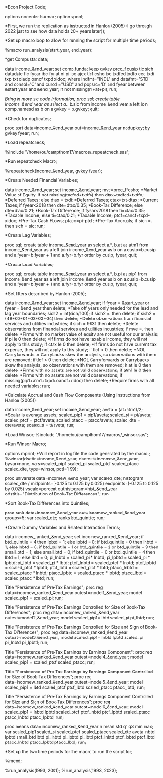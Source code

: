 *Econ Project Code;

options nocenter ls=max;
option spool; 

*First, we run the replication as instructed in Hanlon (2005) (I go through 2022 just to see how data holds 20+ years later));

*Set up macro loop to allow for running the script for multiple time periods;

%macro run_analysis(start_year, end_year);

*get Compustat data;

data income_&end_year;
    set comp.funda;
    keep gvkey prcc_f cusip tic sich datadate fic fyear ibc fyr at ni pi ibc ajex tlcf csho txc txdfed txdfo ceq txdi txp txt oiadp oancf txpd xidoc;
    where indfmt="INDL" and datafmt='STD' and consol='C' and curcd ="USD" and popsrc='D' and fyear between &start_year and &end_year;
    if not missing(ni+at+pi);
run;

*Bring in more sic code information;
proc sql;
    create table income_&end_year as
        select a.*, b.sic
        from income_&end_year a
        left join comp.namesd as b
        on a.gvkey = b.gvkey;
quit;

*Check for duplicates;

proc sort data=income_&end_year
          out=income_&end_year
          nodupkey; 
          by gvkey fyear; 
run; 

*Load repeatcheck;

%include "/home/ou/campthom17/macros/_repeatcheck.sas";

*Run repeatcheck Macro;
 
%repeatcheck(income_&end_year, gvkey fyear); 

*Create Needed Financial Variables;

data income_&end_year; 
	set income_&end_year;
	mve=prcc_f*csho; *Market Value of Equity;
	if not missing(txdfed+txdfo) then dtax=txdfed+txdfo; *Deferred Taxes;
	else dtax = txdi; *Deferred Taxes;
	ctax=txt-dtax; *Current Taxes;
	if fyear<2018 then dte=dtax/0.35; *Book-Tax Difference;
	else dte=dtax/0.21; *Book-Tax Difference;
	if fyear<2018 then ti=ctax/0.35; *Taxable Income;
	else ti=ctax/0.21; *Taxable Income;
	ptcf=oancf+txpd-xidoc; *Pre-Tax Cash FLows;
	ptacc=pi-ptcf; *Pre-Tax Accruals;
	if sich =. then sich = sic;
run;

*Create Lag Variables;

proc sql;
    create table income_&end_year as
        select a.*, b.at as atm1
        from income_&end_year as a left join income_&end_year as b
        on a.cusip=b.cusip and a.fyear=b.fyear + 1 and a.fyr=b.fyr
        order by cusip, fyear;
quit;

*Create Lead Variables;

proc sql;
    create table income_&end_year as
        select a.*, b.pi as pip1
        from income_&end_year as a left join income_&end_year as b
        on a.cusip=b.cusip and a.fyear=b.fyear + 1 and a.fyr=b.fyr
        order by cusip, fyear;
quit;

*Set filters described by Hanlon (2005);

data income_&end_year;
	set income_&end_year;
	if fyear = &start_year or fyear = &end_year then delete; *Take off years only needed for the lead and lag year boundaries;
	sich2 = int(sich/100);
	if sich2 =. then delete;
	if sich2 = (49+60+61+62+63+64) then delete; *Delete observations from financial services and utilities industries;
	if sich = 9631 then delete; *Delete observations from financial services and utilities industries;
	if mve =. then delete; *Firms with no market value of equity are not useful for our analysis;
	if pi le 0 then delete; *If firms do not have taxable income, they will not apply to this study;
	if ctax le 0 then delete; *If firms do not have current tax expense, they will not apply to this study;
	if tlcf < 0 then delete; *NOL Carryforwards or Carrybacks skew the analysis, so observations with them are removed;
	if tlcf > 0 then delete; *NOL Carryforwards or Carrybacks skew the analysis, so observations with them are removed;
	if at le 0 then delete; *Firms with no assets are not valid observations;
	if atm1 le 0 then delete; *Firms with no assets are not valid observations;
	if missing(pip1+atm1+txpd+oancf+xidoc) then delete; *Require firms with all needed variables;
run;

*Calculate Accrual and Cash Flow Components (Using Instructions from Hanlon (2005));

data income_&end_year;
	set income_&end_year;
	aveta = (at+atm1)/2; *Scalar is average assets;
	scaled_pip1 = pip1/aveta;
	scaled_pi = pi/aveta;
	scaled_ptcf = ptcf/aveta;
	scaled_ptacc = ptacc/aveta;
	scaled_dte = dte/aveta;
	scaled_ti = ti/aveta;
run;

*Load Winsor;
%include "/home/ou/campthom17/macros/_winsor.sas";

*Run Winsor Macro;

options mprint; *Will report in log file the code generated by the macro.;
%winsor(dsetin=income_&end_year, dsetout=incomew_&end_year, byvar=none, vars=scaled_pip1 scaled_pi scaled_ptcf scaled_ptacc scaled_dte, type=winsor, pctl=1 99);

proc univariate data=incomew_&end_year;
    var scaled_dte;
	histogram scaled_dte / midpoints=(-0.125 to 0.125 by 0.025)
                    	   endpoints=(-0.125 to 0.125 by 0.025)
                    	   vscale=percent outhistogram=hist_&end_year
    					   odstitle="Distribution of Book-Tax Differences";
run;

*Sort Book-Tax Differences into Quintiles;

proc rank data=incomew_&end_year
   out=incomew_ranked_&end_year
   groups=5;
   var scaled_dte;
   ranks btd_quintile;
run;

*Create Dummy Variables and Related Interaction Terms;

data incomew_ranked_&end_year;
	set incomew_ranked_&end_year;
	if btd_quintile = 4 then lpbtd = 1;
	else lpbtd = 0;
	if btd_quintile = 0 then lnbtd = 1;
	else lnbtd = 0;
	if btd_quintile = 1 or btd_quintile = 2 or btd_quintile = 3 then small_btd = 1;
	else small_btd = 0;
	if btd_quintile = 0 or btd_quintile = 4 then lbtd = 1;
	else lbtd = 0;
	pi_lnbtd = scaled_pi * lnbtd;
	pi_lpbtd = scaled_pi * lpbtd;
	pi_lbtd = scaled_pi * lbtd;
	ptcf_lnbtd = scaled_ptcf * lnbtd;
	ptcf_lpbtd = scaled_ptcf * lpbtd;
	ptcf_lbtd = scaled_ptcf * lbtd;
	ptacc_lnbtd = scaled_ptacc * lnbtd;
	ptacc_lpbtd = scaled_ptacc * lpbtd;
	ptacc_lbtd = scaled_ptacc * lbtd;
run;

Title "Persistence of Pre-Tax Earnings";
proc reg data=incomew_ranked_&end_year outest=model1_&end_year;
    model scaled_pip1 = scaled_pi;
run;

Title "Persistence of Pre-Tax Earnings Controlled for Size of Book-Tax Differences";
proc reg data=incomew_ranked_&end_year outest=model2_&end_year;
    model scaled_pip1= lbtd scaled_pi pi_lbtd;
run;

Title "Persistence of Pre-Tax Earnings Controlled for Size and Sign of Book-Tax Differences";
proc reg data=incomew_ranked_&end_year outest=model3_&end_year;
    model scaled_pip1= lnbtd lpbtd scaled_pi pi_lnbtd pi_lpbtd;
run;

Title "Persistence of Pre-Tax Earnings by Earnings Component";
proc reg data=incomew_ranked_&end_year outest=model4_&end_year;
    model scaled_pip1 = scaled_ptcf scaled_ptacc;
run;

Title "Persistence of Pre-Tax Earnings by Earnings Component Controlled for Size of Book-Tax Differences";
proc reg data=incomew_ranked_&end_year outest=model5_&end_year;
    model scaled_pip1 = lbtd scaled_ptcf ptcf_lbtd scaled_ptacc ptacc_lbtd;
run;

Title "Persistence of Pre-Tax Earnings by Earnings Component Controlled for Size and Sign of Book-Tax Differences";
proc reg data=incomew_ranked_&end_year outest=model6_&end_year;
    model scaled_pip1 = lnbtd lpbtd scaled_ptcf ptcf_lnbtd ptcf_lpbtd scaled_ptacc ptacc_lnbtd ptacc_lpbtd;
run;

proc means data=incomew_ranked_&end_year n mean std q1 q3 min max;
    var scaled_pip1 scaled_pi scaled_ptcf scaled_ptacc scaled_dte aveta lnbtd lpbtd small_btd lbtd pi_lnbtd pi_lpbtd pi_lbtd ptcf_lnbtd ptcf_lpbtd ptcf_lbtd ptacc_lnbtd ptacc_lpbtd ptacc_lbtd;
run;

*Set up the two time periods for the macro to run the script for;

%mend;

%run_analysis(1993, 2001);
%run_analysis(1993, 2023);